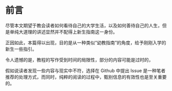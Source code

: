 # 前言

尽管本文期望于教会读者如何看待自己的大学生活，以及如何善待自己的人生，但是单纯大道理的讲述显然并不配得上新生指南这一身份。

正因如此，本篇得以出现，目的是从一种类似“幼教指南”的角度，给予刚刚入学的新生一些指引。

令人遗憾的是，教程的写作受到时间的局限性，部分的内容可能是过时的，

假如说读者发现一些内容与现实中不符，选择在 Github 中提出 Issue 是一种笔者推荐的处理方式，而同时，纯粹的阅读的过程中，甄别信息的有效性也是至关重要的。